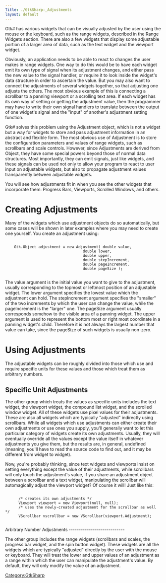 ```yaml
---
Title: ./GtkSharp:_Adjustments
layout: default
---
```


Gtk\# has various widgets that can be visually adjusted by the user
using the mouse or the keyboard, such as the range widgets, described in
the Range Widgets section. There are also a few widgets that display
some adjustable portion of a larger area of data, such as the text
widget and the viewport widget.

Obviously, an application needs to be able to react to changes the user
makes in range widgets. One way to do this would be to have each widget
emit its own type of signal when its adjustment changes, and either pass
the new value to the signal handler, or require it to look inside the
widget's data structure in order to ascertain the value. But you may
also want to connect the adjustments of several widgets together, so
that adjusting one adjusts the others. The most obvious example of this
is connecting a scrollbar to a panning viewport or a scrolling text
area. If each widget has its own way of setting or getting the
adjustment value, then the programmer may have to write their own signal
handlers to translate between the output of one widget's signal and the
"input" of another's adjustment setting function.

Gtk\# solves this problem using the Adjustment object, which is not a
widget but a way for widgets to store and pass adjustment information in
an abstract and flexible form. The most obvious use of Adjustment is to
store the configuration parameters and values of range widgets, such as
scrollbars and scale controls. However, since Adjustments are derived
from Object, they have some special powers beyond those of normal data
structures. Most importantly, they can emit signals, just like widgets,
and these signals can be used not only to allow your program to react to
user input on adjustable widgets, but also to propagate adjustment
values transparently between adjustable widgets.

You will see how adjustments fit in when you see the other widgets that
incorporate them: Progress Bars, Viewports, Scrolled Windows, and
others.

Creating Adjustments
====================

Many of the widgets which use adjustment objects do so automatically,
but some cases will be shown in later examples where you may need to
create one yourself. You create an adjustment using:

<div class="csharp">
    <pre><code>
    Gtk.Object adjustment = new Adjustment( double value,
                                   double lower,
                                   double upper,
                                   double stepIncrement,
                                   double pageIncrement,
                                   double pageSize );
    </code></pre>

</div>
The value argument is the initial value you want to give to the
adjustment, usually corresponding to the topmost or leftmost position of
an adjustable widget. The lower argument specifies the lowest value
which the adjustment can hold. The stepIncrement argument specifies the
"smaller" of the two increments by which the user can change the value,
while the pageIncrement is the "larger" one. The pageSize argument
usually corresponds somehow to the visible area of a panning widget. The
upper argument is used to represent the bottom most or right most
coordinate in a panning widget's child. Therefore it is not always the
largest number that value can take, since the pageSize of such widgets
is usually non-zero.

Using Adjustments
=================

The adjustable widgets can be roughly divided into those which use and
require specific units for these values and those which treat them as
arbitrary numbers.

Specific Unit Adjustments
-------------------------

The other group which treats the values as specific units includes the
text widget, the viewport widget, the compound list widget, and the
scrolled window widget. All of these widgets use pixel values for their
adjustments. These are also all widgets which are typically "adjusted"
indirectly using scrollbars. While all widgets which use adjustments can
either create their own adjustments or use ones you supply, you'll
generally want to let this particular category of widgets create its own
adjustments. Usually, they will eventually override all the values
except the value itself in whatever adjustments you give them, but the
results are, in general, undefined (meaning, you'll have to read the
source code to find out, and it may be different from widget to widget).

Now, you're probably thinking, since text widgets and viewports insist
on setting everything except the value of their adjustments, while
scrollbars will only touch the adjustment's value, if you share an
adjustment object between a scrollbar and a text widget, manipulating
the scrollbar will automagically adjust the viewport widget? Of course
it will! Just like this:

<div class="csharp">
    <pre><code>
      /* creates its own adjustments */
      Viewport viewport = new Viewport(null, null);
      /* uses the newly-created adjustment for the scrollbar as well */
      VScrollbar vscrollbar = new VScrollbar(viewport.Adjustment);
    </code></pre>

</div>
Arbitrary Number Adjustments
----------------------------

The other group includes the range widgets (scrollbars and scales, the
progress bar widget, and the spin button widget). These widgets are all
the widgets which are typically "adjusted" directly by the user with the
mouse or keyboard. They will treat the lower and upper values of an
adjustment as a range within which the user can manipulate the
adjustment's value. By default, they will only modify the value of an
adjustment.

<Category:GtkSharp>
